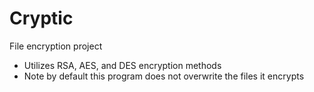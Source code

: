 # Cryptic
File encryption project
- Utilizes RSA, AES, and DES encryption methods
- Note by default this program does not overwrite the files it encrypts
